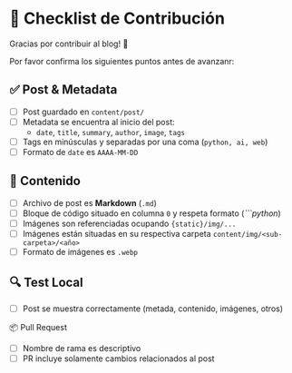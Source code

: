 # 📝 Checklist de Contribución

Gracias por contribuir al blog! 🎉 

Por favor confirma los siguientes puntos antes de avanzanr:

## ✅ Post & Metadata
- [ ] Post guardado en `content/post/`
- [ ] Metadata se encuentra al inicio del post:
  - `date`, `title`, `summary`, `author`, `image`, `tags`
- [ ] Tags en minúsculas y separadas por una coma (`python, ai, web`)
- [ ] Formato de `date` es `AAAA-MM-DD`

## 🎨 Contenido
- [ ] Archivo de post es **Markdown** (`.md`)
- [ ] Bloque de código situado en columna `0` y respeta formato (_```python_)
- [ ] Imágenes son referenciadas ocupando `{static}/img/...`
- [ ] Imágenes están situadas en su respectiva carpeta `content/img/<sub-carpeta>/<año>`
- [ ] Formato de imágenes es `.webp`

## 🔍 Test Local
- [ ] Post se muestra correctamente (metada, contenido, imágenes, otros)

📦 Pull Request
- [ ] Nombre de rama es descriptivo
- [ ] PR incluye solamente cambios relacionados al post